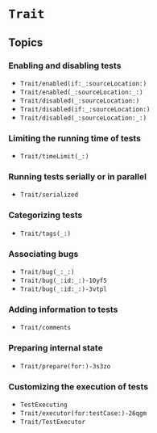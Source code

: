 # ``Trait``

<!--
This source file is part of the Swift.org open source project

Copyright (c) 2024 Apple Inc. and the Swift project authors
Licensed under Apache License v2.0 with Runtime Library Exception

See https://swift.org/LICENSE.txt for license information
See https://swift.org/CONTRIBUTORS.txt for Swift project authors
-->

## Topics

### Enabling and disabling tests

- ``Trait/enabled(if:_:sourceLocation:)``
- ``Trait/enabled(_:sourceLocation:_:)``
- ``Trait/disabled(_:sourceLocation:)``
- ``Trait/disabled(if:_:sourceLocation:)``
- ``Trait/disabled(_:sourceLocation:_:)``

### Limiting the running time of tests

- ``Trait/timeLimit(_:)``
 
### Running tests serially or in parallel

- ``Trait/serialized``

### Categorizing tests

- ``Trait/tags(_:)``

### Associating bugs

- ``Trait/bug(_:_:)``
- ``Trait/bug(_:id:_:)-10yf5``
- ``Trait/bug(_:id:_:)-3vtpl``

### Adding information to tests

- ``Trait/comments``

### Preparing internal state

- ``Trait/prepare(for:)-3s3zo``

### Customizing the execution of tests

- ``TestExecuting``
- ``Trait/executor(for:testCase:)-26qgm``
- ``Trait/TestExecutor``
